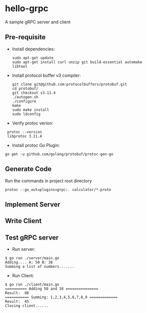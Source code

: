 # hello-grpc
A sample gRPC server and client

## Pre-requisite

- Install dependencies:
    ```console
    sudo apt-get update
    sudo apt-get install curl unzip git build-essential automake libtool
    ```
- Install protocol buffer v3 compiler:
    ```console
    git clone git@github.com:protocolbuffers/protobuf.git
    cd protobuf/
    git checkout v3.11.4
    ./autogen.sh
    ./configure
    make
    sudo make install
    sudo ldconfig
    ```
 - Verify protoc verion:
  ```console
   protoc --version
   libprotoc 3.11.4
  ```
- Install protoc Go Plugin:
```
go get -u github.com/golang/protobuf/protoc-gen-go
```

## Generate Code

Run the commands in project root directory

```console
protoc --go_out=plugins=grpc:. calculator/*.proto
```

## Implement Server

## Write Client


## Test gRPC server

- Run server:
```console
$ go run ./server/main.go
Adding.... A: 50 B: 38
Summing a list of numbers.......
```

- Run Client:
```console
$ go run ./client/main.go
========== Adding 50 and 38 ===============
Result:  88
=========== Summing: 1,2,3,4,5,6,7,8,9 =============
Result:  45
Closing client......
```